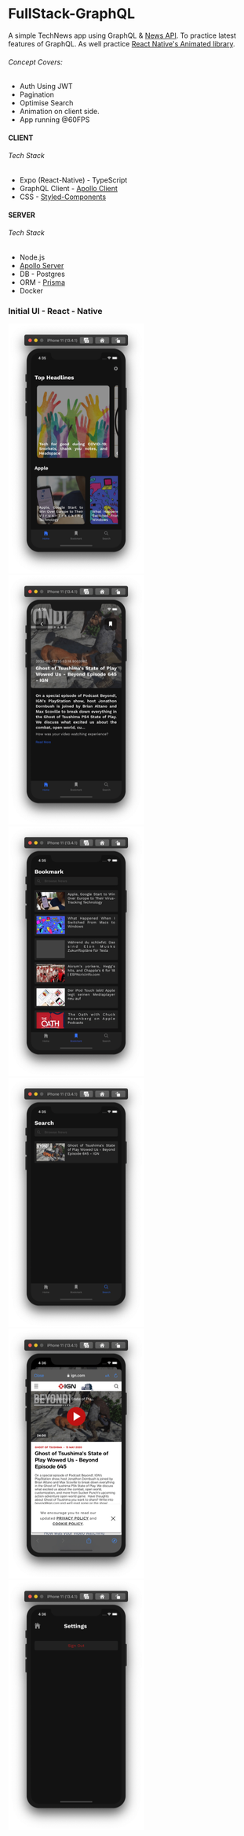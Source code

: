 # FullStack-GraphQL

A simple TechNews app using GraphQL & [News API](https://newsapi.org). To practice latest features of GraphQL. As well practice [React Native's Animated library](https://github.com/software-mansion/react-native-reanimated).

###### Concept Covers:

- Auth Using JWT
- Pagination
- Optimise Search
- Animation on client side.
- App running @60FPS

#### CLIENT

###### Tech Stack

- Expo (React-Native) - TypeScript
- GraphQL Client - [Apollo Client](https://github.com/apollographql/apollo-client)
- CSS - [Styled-Components](https://styled-components.com)

#### SERVER

###### Tech Stack

- Node.js
- [Apollo Server](https://github.com/apollographql/apollo-server)
- DB - Postgres
- ORM - [Prisma](https://github.com/prisma/prisma)
- Docker

### Initial UI - React - Native

<div>
<img src="./screenshots/mobile-rn/home.png" alt="home" width="277" height="508">
<img src="./screenshots/mobile-rn/details.png" alt="details" width="277" height="508">
</div>

<div>
<img src="./screenshots/mobile-rn/bookmark.png" alt="bookmark" width="277" height="508">
<img src="./screenshots/mobile-rn/search.png" alt="search" width="277" height="508">
</div>

<div>
<img src="./screenshots/mobile-rn/inAppBrowser.png" alt="inAppBrowser" width="277" height="508">
<img src="./screenshots/mobile-rn/settings.png" alt="settings" width="277" height="508">
</div>
